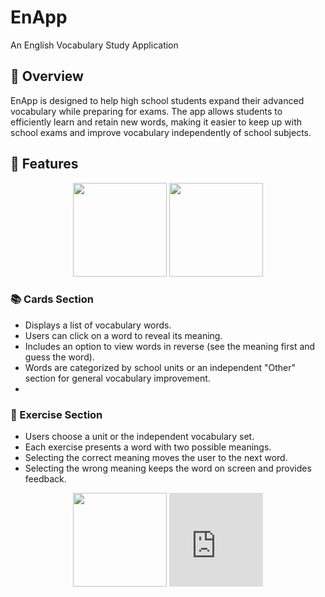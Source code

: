 # EnApp
An English Vocabulary Study Application  

## 📌 Overview  
EnApp is designed to help high school students expand their advanced vocabulary while preparing for exams. The app allows students to efficiently learn and retain new words, making it easier to keep up with school exams and improve vocabulary independently of school subjects.  

## 🚀 Features  

<p align="center">
  <img src="https://github.com/user-attachments/assets/516b7581-6c49-475a-94d2-5dd0f9e267de" width="150">
  <img src="https://github.com/user-attachments/assets/516b7581-6c49-475a-94d2-5dd0f9e267de" width="150">
</p>

### 📚 Cards Section  
- Displays a list of vocabulary words.  
- Users can click on a word to reveal its meaning.  
- Includes an option to view words in reverse (see the meaning first and guess the word).  
- Words are categorized by school units or an independent "Other" section for general vocabulary improvement.
- 

### 🎯 Exercise Section  
- Users choose a unit or the independent vocabulary set.  
- Each exercise presents a word with two possible meanings.  
- Selecting the correct meaning moves the user to the next word.  
- Selecting the wrong meaning keeps the word on screen and provides feedback.

 <p align="center">
  <img src="https://github.com/user-attachments/assets/516b7581-6c49-475a-94d2-5dd0f9e267de" width="150">
  <iframe width="150" src="https://www.youtube.com/embed/XXXXXXX" frameborder="0" allow="accelerometer; autoplay; encrypted-media; gyroscope; picture-in-picture" allowfullscreen></iframe>
</p>



